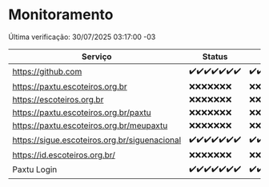 # Monitoramento

Última verificação: 30/07/2025 03:17:00 -03

|Serviço|Status|Últimas 24h|
|---|---|---|
|https://github.com|<span title="2025-07-23: OK=23">✔️</span><span title="2025-07-24: OK=23">✔️</span><span title="2025-07-25: OK=23">✔️</span><span title="2025-07-26: OK=23">✔️</span><span title="2025-07-27: OK=22">✔️</span><span title="2025-07-28: OK=22">✔️</span><span title="2025-07-29: OK=4">✔️</span>|<span title="29/07/2025 03:17:00 -03 : 200">✔️</span><span title="29/07/2025 04:15:00 -03 : 200">✔️</span><span title="29/07/2025 05:14:00 -03 : 200">✔️</span><span title="29/07/2025 06:15:00 -03 : 200">✔️</span><span title="29/07/2025 07:11:00 -03 : 200">✔️</span><span title="29/07/2025 08:09:00 -03 : 200">✔️</span><span title="29/07/2025 09:20:00 -03 : 200">✔️</span><span title="29/07/2025 10:33:00 -03 : 200">✔️</span><span title="29/07/2025 11:14:00 -03 : 200">✔️</span><span title="29/07/2025 12:13:00 -03 : 200">✔️</span><span title="29/07/2025 13:12:00 -03 : 200">✔️</span><span title="29/07/2025 14:13:00 -03 : 200">✔️</span><span title="29/07/2025 15:15:00 -03 : 200">✔️</span><span title="29/07/2025 16:13:00 -03 : 200">✔️</span><span title="29/07/2025 17:11:00 -03 : 200">✔️</span><span title="29/07/2025 18:09:00 -03 : 200">✔️</span><span title="29/07/2025 19:10:00 -03 : 200">✔️</span><span title="29/07/2025 20:09:00 -03 : 200">✔️</span><span title="29/07/2025 21:53:00 -03 : 200">✔️</span><span title="29/07/2025 23:55:00 -03 : 200">✔️</span><span title="30/07/2025 00:59:00 -03 : 200">✔️</span><span title="30/07/2025 01:44:00 -03 : 200">✔️</span><span title="30/07/2025 02:20:00 -03 : 200">✔️</span><span title="30/07/2025 03:17:00 -03 : 200">✔️</span>|
|https://paxtu.escoteiros.org.br|<span title="2025-07-23: Falhas=23">❌</span><span title="2025-07-24: Falhas=23">❌</span><span title="2025-07-25: Falhas=23">❌</span><span title="2025-07-26: Falhas=23">❌</span><span title="2025-07-27: Falhas=22">❌</span><span title="2025-07-28: Falhas=22">❌</span><span title="2025-07-29: Falhas=4">❌</span>|<span title="29/07/2025 03:17:00 -03 : 403">❌</span><span title="29/07/2025 04:15:00 -03 : 403">❌</span><span title="29/07/2025 05:14:00 -03 : 403">❌</span><span title="29/07/2025 06:15:00 -03 : 403">❌</span><span title="29/07/2025 07:11:00 -03 : 403">❌</span><span title="29/07/2025 08:09:00 -03 : 403">❌</span><span title="29/07/2025 09:20:00 -03 : 403">❌</span><span title="29/07/2025 10:33:00 -03 : 403">❌</span><span title="29/07/2025 11:14:00 -03 : 403">❌</span><span title="29/07/2025 12:13:00 -03 : 403">❌</span><span title="29/07/2025 13:12:00 -03 : 403">❌</span><span title="29/07/2025 14:13:00 -03 : 403">❌</span><span title="29/07/2025 15:15:00 -03 : 403">❌</span><span title="29/07/2025 16:13:00 -03 : 403">❌</span><span title="29/07/2025 17:11:00 -03 : 403">❌</span><span title="29/07/2025 18:09:00 -03 : 403">❌</span><span title="29/07/2025 19:10:00 -03 : 403">❌</span><span title="29/07/2025 20:09:00 -03 : 403">❌</span><span title="29/07/2025 21:53:00 -03 : 403">❌</span><span title="29/07/2025 23:55:00 -03 : 403">❌</span><span title="30/07/2025 00:59:00 -03 : 403">❌</span><span title="30/07/2025 01:44:00 -03 : 403">❌</span><span title="30/07/2025 02:20:00 -03 : 403">❌</span><span title="30/07/2025 03:17:00 -03 : 403">❌</span>|
|https://escoteiros.org.br|<span title="2025-07-23: Falhas=23">❌</span><span title="2025-07-24: Falhas=23">❌</span><span title="2025-07-25: Falhas=23">❌</span><span title="2025-07-26: Falhas=23">❌</span><span title="2025-07-27: Falhas=22">❌</span><span title="2025-07-28: Falhas=22">❌</span><span title="2025-07-29: Falhas=4">❌</span>|<span title="29/07/2025 03:17:00 -03 : 403">❌</span><span title="29/07/2025 04:15:00 -03 : 403">❌</span><span title="29/07/2025 05:14:00 -03 : 403">❌</span><span title="29/07/2025 06:15:00 -03 : 403">❌</span><span title="29/07/2025 07:11:00 -03 : 403">❌</span><span title="29/07/2025 08:09:00 -03 : 403">❌</span><span title="29/07/2025 09:20:00 -03 : 403">❌</span><span title="29/07/2025 10:33:00 -03 : 403">❌</span><span title="29/07/2025 11:14:00 -03 : 403">❌</span><span title="29/07/2025 12:13:00 -03 : 403">❌</span><span title="29/07/2025 13:12:00 -03 : 403">❌</span><span title="29/07/2025 14:13:00 -03 : 403">❌</span><span title="29/07/2025 15:15:00 -03 : 403">❌</span><span title="29/07/2025 16:13:00 -03 : 403">❌</span><span title="29/07/2025 17:11:00 -03 : 403">❌</span><span title="29/07/2025 18:09:00 -03 : 403">❌</span><span title="29/07/2025 19:10:00 -03 : 403">❌</span><span title="29/07/2025 20:09:00 -03 : 403">❌</span><span title="29/07/2025 21:53:00 -03 : 403">❌</span><span title="29/07/2025 23:55:00 -03 : 403">❌</span><span title="30/07/2025 00:59:00 -03 : 403">❌</span><span title="30/07/2025 01:44:00 -03 : 403">❌</span><span title="30/07/2025 02:20:00 -03 : 403">❌</span><span title="30/07/2025 03:17:00 -03 : 403">❌</span>|
|https://paxtu.escoteiros.org.br/paxtu|<span title="2025-07-23: Falhas=23">❌</span><span title="2025-07-24: Falhas=23">❌</span><span title="2025-07-25: Falhas=23">❌</span><span title="2025-07-26: Falhas=23">❌</span><span title="2025-07-27: Falhas=22">❌</span><span title="2025-07-28: Falhas=22">❌</span><span title="2025-07-29: Falhas=4">❌</span>|<span title="29/07/2025 03:17:00 -03 : 403">❌</span><span title="29/07/2025 04:15:00 -03 : 403">❌</span><span title="29/07/2025 05:14:00 -03 : 403">❌</span><span title="29/07/2025 06:15:00 -03 : 403">❌</span><span title="29/07/2025 07:11:00 -03 : 403">❌</span><span title="29/07/2025 08:09:00 -03 : 403">❌</span><span title="29/07/2025 09:20:00 -03 : 403">❌</span><span title="29/07/2025 10:33:00 -03 : 403">❌</span><span title="29/07/2025 11:14:00 -03 : 403">❌</span><span title="29/07/2025 12:13:00 -03 : 403">❌</span><span title="29/07/2025 13:12:00 -03 : 403">❌</span><span title="29/07/2025 14:13:00 -03 : 403">❌</span><span title="29/07/2025 15:15:00 -03 : 403">❌</span><span title="29/07/2025 16:13:00 -03 : 403">❌</span><span title="29/07/2025 17:11:00 -03 : 403">❌</span><span title="29/07/2025 18:09:00 -03 : 403">❌</span><span title="29/07/2025 19:10:00 -03 : 403">❌</span><span title="29/07/2025 20:09:00 -03 : 403">❌</span><span title="29/07/2025 21:53:00 -03 : 403">❌</span><span title="29/07/2025 23:55:00 -03 : 403">❌</span><span title="30/07/2025 00:59:00 -03 : 403">❌</span><span title="30/07/2025 01:44:00 -03 : 403">❌</span><span title="30/07/2025 02:20:00 -03 : 403">❌</span><span title="30/07/2025 03:17:00 -03 : 403">❌</span>|
|https://paxtu.escoteiros.org.br/meupaxtu|<span title="2025-07-23: Falhas=23">❌</span><span title="2025-07-24: Falhas=23">❌</span><span title="2025-07-25: Falhas=23">❌</span><span title="2025-07-26: Falhas=23">❌</span><span title="2025-07-27: Falhas=22">❌</span><span title="2025-07-28: Falhas=22">❌</span><span title="2025-07-29: Falhas=4">❌</span>|<span title="29/07/2025 03:17:00 -03 : 403">❌</span><span title="29/07/2025 04:15:00 -03 : 403">❌</span><span title="29/07/2025 05:14:00 -03 : 403">❌</span><span title="29/07/2025 06:15:00 -03 : 403">❌</span><span title="29/07/2025 07:11:00 -03 : 403">❌</span><span title="29/07/2025 08:09:00 -03 : 403">❌</span><span title="29/07/2025 09:20:00 -03 : 403">❌</span><span title="29/07/2025 10:33:00 -03 : 403">❌</span><span title="29/07/2025 11:14:00 -03 : 403">❌</span><span title="29/07/2025 12:13:00 -03 : 403">❌</span><span title="29/07/2025 13:12:00 -03 : 403">❌</span><span title="29/07/2025 14:13:00 -03 : 403">❌</span><span title="29/07/2025 15:15:00 -03 : 403">❌</span><span title="29/07/2025 16:13:00 -03 : 403">❌</span><span title="29/07/2025 17:11:00 -03 : 403">❌</span><span title="29/07/2025 18:09:00 -03 : 403">❌</span><span title="29/07/2025 19:10:00 -03 : 403">❌</span><span title="29/07/2025 20:09:00 -03 : 403">❌</span><span title="29/07/2025 21:53:00 -03 : 403">❌</span><span title="29/07/2025 23:55:00 -03 : 403">❌</span><span title="30/07/2025 00:59:00 -03 : 403">❌</span><span title="30/07/2025 01:44:00 -03 : 403">❌</span><span title="30/07/2025 02:20:00 -03 : 403">❌</span><span title="30/07/2025 03:17:00 -03 : 403">❌</span>|
|https://sigue.escoteiros.org.br/siguenacional|<span title="2025-07-23: OK=23">✔️</span><span title="2025-07-24: OK=23">✔️</span><span title="2025-07-25: OK=23">✔️</span><span title="2025-07-26: OK=23">✔️</span><span title="2025-07-27: OK=22">✔️</span><span title="2025-07-28: OK=22">✔️</span><span title="2025-07-29: OK=4">✔️</span>|<span title="29/07/2025 03:17:00 -03 : 200">✔️</span><span title="29/07/2025 04:15:00 -03 : 200">✔️</span><span title="29/07/2025 05:14:00 -03 : 200">✔️</span><span title="29/07/2025 06:15:00 -03 : 200">✔️</span><span title="29/07/2025 07:11:00 -03 : 200">✔️</span><span title="29/07/2025 08:09:00 -03 : 200">✔️</span><span title="29/07/2025 09:20:00 -03 : 200">✔️</span><span title="29/07/2025 10:33:00 -03 : 200">✔️</span><span title="29/07/2025 11:14:00 -03 : 200">✔️</span><span title="29/07/2025 12:13:00 -03 : 200">✔️</span><span title="29/07/2025 13:12:00 -03 : 200">✔️</span><span title="29/07/2025 14:13:00 -03 : 200">✔️</span><span title="29/07/2025 15:15:00 -03 : 200">✔️</span><span title="29/07/2025 16:13:00 -03 : 200">✔️</span><span title="29/07/2025 17:11:00 -03 : 200">✔️</span><span title="29/07/2025 18:09:00 -03 : 200">✔️</span><span title="29/07/2025 19:10:00 -03 : 200">✔️</span><span title="29/07/2025 20:09:00 -03 : 200">✔️</span><span title="29/07/2025 21:53:00 -03 : 200">✔️</span><span title="29/07/2025 23:55:00 -03 : 200">✔️</span><span title="30/07/2025 00:59:00 -03 : 200">✔️</span><span title="30/07/2025 01:44:00 -03 : 200">✔️</span><span title="30/07/2025 02:20:00 -03 : 200">✔️</span><span title="30/07/2025 03:17:00 -03 : 200">✔️</span>|
|https://id.escoteiros.org.br/|<span title="2025-07-23: Falhas=23">❌</span><span title="2025-07-24: Falhas=23">❌</span><span title="2025-07-25: Falhas=23">❌</span><span title="2025-07-26: Falhas=23">❌</span><span title="2025-07-27: Falhas=22">❌</span><span title="2025-07-28: Falhas=22">❌</span><span title="2025-07-29: Falhas=4">❌</span>|<span title="29/07/2025 03:17:00 -03 : 403">❌</span><span title="29/07/2025 04:15:00 -03 : 403">❌</span><span title="29/07/2025 05:14:00 -03 : 403">❌</span><span title="29/07/2025 06:15:00 -03 : 403">❌</span><span title="29/07/2025 07:11:00 -03 : 403">❌</span><span title="29/07/2025 08:09:00 -03 : 403">❌</span><span title="29/07/2025 09:20:00 -03 : 403">❌</span><span title="29/07/2025 10:33:00 -03 : 403">❌</span><span title="29/07/2025 11:14:00 -03 : 403">❌</span><span title="29/07/2025 12:13:00 -03 : 403">❌</span><span title="29/07/2025 13:12:00 -03 : 403">❌</span><span title="29/07/2025 14:13:00 -03 : 403">❌</span><span title="29/07/2025 15:15:00 -03 : 403">❌</span><span title="29/07/2025 16:13:00 -03 : 403">❌</span><span title="29/07/2025 17:11:00 -03 : 403">❌</span><span title="29/07/2025 18:09:00 -03 : 403">❌</span><span title="29/07/2025 19:10:00 -03 : 403">❌</span><span title="29/07/2025 20:09:00 -03 : 403">❌</span><span title="29/07/2025 21:53:00 -03 : 403">❌</span><span title="29/07/2025 23:55:00 -03 : 403">❌</span><span title="30/07/2025 00:59:00 -03 : 403">❌</span><span title="30/07/2025 01:44:00 -03 : 403">❌</span><span title="30/07/2025 02:21:00 -03 : 403">❌</span><span title="30/07/2025 03:17:00 -03 : 403">❌</span>|
|Paxtu Login|<span title="2025-07-23: OK=23">✔️</span><span title="2025-07-24: OK=23">✔️</span><span title="2025-07-25: OK=23">✔️</span><span title="2025-07-26: OK=23">✔️</span><span title="2025-07-27: OK=22">✔️</span><span title="2025-07-28: OK=22">✔️</span><span title="2025-07-29: OK=4">✔️</span>|<span title="29/07/2025 03:17:00 -03 : 200">✔️</span><span title="29/07/2025 04:15:00 -03 : 200">✔️</span><span title="29/07/2025 05:14:00 -03 : 200">✔️</span><span title="29/07/2025 06:15:00 -03 : 200">✔️</span><span title="29/07/2025 07:11:00 -03 : 200">✔️</span><span title="29/07/2025 08:09:00 -03 : 200">✔️</span><span title="29/07/2025 09:20:00 -03 : 200">✔️</span><span title="29/07/2025 10:33:00 -03 : 200">✔️</span><span title="29/07/2025 11:14:00 -03 : 200">✔️</span><span title="29/07/2025 12:13:00 -03 : 200">✔️</span><span title="29/07/2025 13:12:00 -03 : 200">✔️</span><span title="29/07/2025 14:13:00 -03 : 200">✔️</span><span title="29/07/2025 15:15:00 -03 : 200">✔️</span><span title="29/07/2025 16:13:00 -03 : 200">✔️</span><span title="29/07/2025 17:11:00 -03 : 200">✔️</span><span title="29/07/2025 18:09:00 -03 : 200">✔️</span><span title="29/07/2025 19:10:00 -03 : 200">✔️</span><span title="29/07/2025 20:09:00 -03 : 200">✔️</span><span title="29/07/2025 21:53:00 -03 : 200">✔️</span><span title="29/07/2025 23:55:00 -03 : 200">✔️</span><span title="30/07/2025 00:59:00 -03 : 200">✔️</span><span title="30/07/2025 01:44:00 -03 : 200">✔️</span><span title="30/07/2025 02:21:00 -03 : 200">✔️</span><span title="30/07/2025 03:17:00 -03 : 200">✔️</span>|
